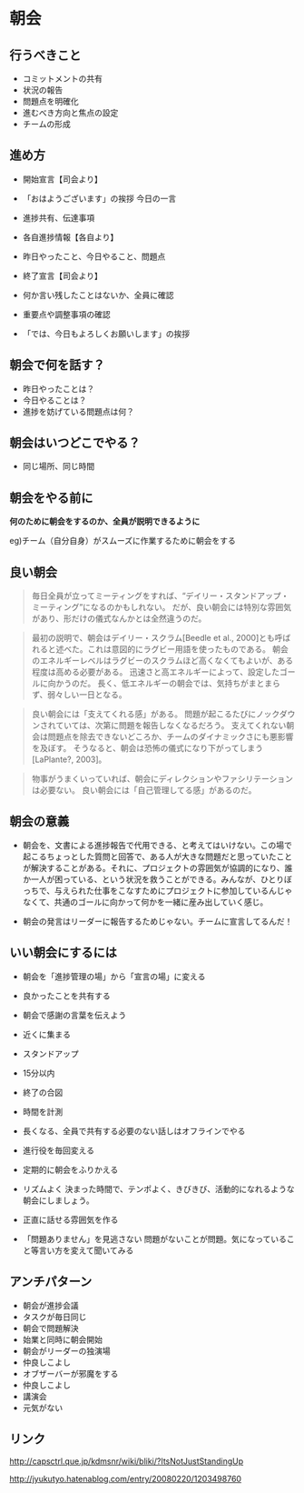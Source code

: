 # 朝会

## 行うべきこと

* コミットメントの共有
* 状況の報告
* 問題点を明確化
* 進むべき方向と焦点の設定
* チームの形成

## 進め方

* 開始宣言【司会より】
* 「おはようございます」の挨拶
今日の一言

* 進捗共有、伝達事項
* 各自進捗情報【各自より】
* 昨日やったこと、今日やること、問題点
* 終了宣言【司会より】
* 何か言い残したことはないか、全員に確認
* 重要点や調整事項の確認
* 「では、今日もよろしくお願いします」の挨拶


## 朝会で何を話す？

* 昨日やったことは？
* 今日やることは？
* 進捗を妨げている問題点は何？

## 朝会はいつどこでやる？

* 同じ場所、同じ時間

## 朝会をやる前に

**何のために朝会をするのか、全員が説明できるように**

eg)チーム（自分自身）がスムーズに作業するために朝会をする


## 良い朝会

> 毎日全員が立ってミーティングをすれば、“デイリー・スタンドアップ・ミーティング”になるのかもしれない。 だが、良い朝会には特別な雰囲気があり、形だけの儀式なんかとは全然違うのだ。

> 最初の説明で、朝会はデイリー・スクラム[Beedle et al., 2000]とも呼ばれると述べた。これは意図的にラグビー用語を使ったものである。 朝会のエネルギーレベルはラグビーのスクラムほど高くなくてもよいが、ある程度は高める必要がある。 迅速さと高エネルギーによって、設定したゴールに向かうのだ。 長く、低エネルギーの朝会では、気持ちがまとまらず、弱々しい一日となる。

> 良い朝会には「支えてくれる感」がある。 問題が起こるたびにノックダウンされていては、次第に問題を報告しなくなるだろう。 支えてくれない朝会は問題点を除去できないどころか、チームのダイナミックさにも悪影響を及ぼす。 そうなると、朝会は恐怖の儀式になり下がってしまう[LaPlante?, 2003]。

> 物事がうまくいっていれば、朝会にディレクションやファシリテーションは必要ない。 良い朝会には「自己管理してる感」があるのだ。


## 朝会の意義

* 朝会を、文書による進捗報告で代用できる、と考えてはいけない。この場で起こるちょっとした質問と回答で、ある人が大きな問題だと思っていたことが解決することがある。それに、プロジェクトの雰囲気が協調的になり、誰か一人が困っている、という状況を救うことができる。みんなが、ひとりぼっちで、与えられた仕事をこなすためにプロジェクトに参加しているんじゃなくて、共通のゴールに向かって何かを一緒に産み出していく感じ。

* 朝会の発言はリーダーに報告するためじゃない。チームに宣言してるんだ！

## いい朝会にするには

* 朝会を「進捗管理の場」から「宣言の場」に変える
* 良かったことを共有する
* 朝会で感謝の言葉を伝えよう
* 近くに集まる
* スタンドアップ
* 15分以内
* 終了の合図
* 時間を計測
* 長くなる、全員で共有する必要のない話しはオフラインでやる
* 進行役を毎回変える
* 定期的に朝会をふりかえる
* リズムよく
決まった時間で、テンポよく、きびきび、活動的になれるような朝会にしましょう。

* 正直に話せる雰囲気を作る
* 「問題ありません」を見逃さない
問題がないことが問題。気になっていること等言い方を変えて聞いてみる


## アンチパターン

* 朝会が進捗会議
* タスクが毎日同じ
* 朝会で問題解決
* 始業と同時に朝会開始
* 朝会がリーダーの独演場
* 仲良しこよし
* オブザーバーが邪魔をする
* 仲良しこよし
* 講演会
* 元気がない



## リンク

http://capsctrl.que.jp/kdmsnr/wiki/bliki/?ItsNotJustStandingUp

http://jyukutyo.hatenablog.com/entry/20080220/1203498760

